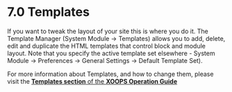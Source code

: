 # 7.0 Templates

If you want to tweak the layout of your site this is where you do it. The Template Manager (System Module -> Templates) allows you to add, delete, edit and duplicate the HTML templates that control block and module layout. Note that you specify the active template set elsewhere - System Module -> Preferences -> General Settings -> Default Template Set).

For more information about Templates, and how to change them, please visit the  [**Templates section** of the **XOOPS Operation Guide**](https://xoops.gitbooks.io/xoops-operations-guide/content/book/Templates.html)